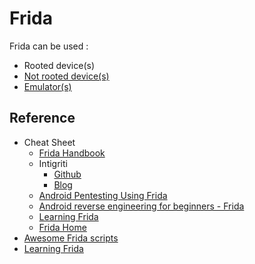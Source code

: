 # Frida

Frida can be used : 
- Rooted device(s)
- [Not rooted device(s)](./NotRooted.md)
- [Emulator(s)](./emulator.md)

## Reference

- Cheat Sheet
    - [Frida Handbook](https://learnfrida.info/)
    - Intigriti
        - [Github](https://github.com/carlospolop/hacktricks/blob/master/mobile-pentesting/android-app-pentesting/frida-tutorial/README.md)
        - [Blog](https://book.hacktricks.xyz/mobile-pentesting/android-app-pentesting/frida-tutorial)
    - [Android Pentesting Using Frida](https://www.varutra.com/android-pentesting-using-frida/)
    - [Android reverse engineering for beginners - Frida](https://braincoke.fr/blog/2021/03/android-reverse-engineering-for-beginners-frida/#about-frida)
    - [Learning Frida](https://nibarius.github.io/learning-frida/)
    - [Frida Home](https://frida.re/docs/examples/android/)
- [Awesome Frida scripts](https://codeshare.frida.re/)
- [Learning Frida](https://nibarius.github.io/learning-frida/)